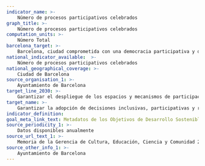 ```yaml
---
indicator_name: >-
    Número de procesos participativos celebrados
graph_title: >-
    Número de procesos participativos celebrados
computation_units: >-
    Número Total
barcelona_target: >-
    Barcelona, ciudad comprometida con una democracia participativa y de calidad
national_indicator_available:  >-
    Número de procesos participativos celebrados
national_geographical_coverage: >-
    Ciudad de Barcelona
source_organisation_1: >-
    Ayuntamiento de Barcelona
target_line_2030: >-
    Garantizar el despliegue de los espacios y mecanismos de participación previstos en las normas reguladoras de la participación ciudadana, con más de 20 procesos participativos
target_name: >-
    Garantizar la adopción de decisiones inclusivas, participativas y representativas que respondan a las necesidades en todos los niveles
indicator_definition:
goal_meta_link_text: Metadatos de los Objetivos de Desarrollo Sostenible de las Naciones Unidas (pdf 894kB)
source_periodicity_1: >-
    Datos disponibles anualmente
source_url_text_1: >-
    Memoria de la Gerencia de Cultura, Educación, Ciencia y Comunidad 2019
source_other_info_1: >-
    Ayuntamiento de Barcelona
---
```

